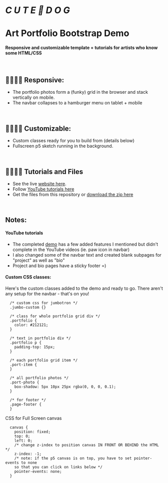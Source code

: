 # *C U T E 🐾 D O G*
# Art Portfolio Bootstrap Demo

#### Responsive and customizable template + tutorials for artists who know some HTML/CSS

<br>

## 🦴🦴🦴🦴 Responsive:
* The portfolio photos form a (funky) grid in the browser and stack vertically on mobile.
* The navbar collapses to a hamburger menu on tablet + mobile

<br>

## 🦴🦴🦴🦴 Customizable:
* Custom classes ready for you to build from (details below)
* Fullscreen p5 sketch running in the background.

<br>

## 🦴🦴🦴🦴 Tutorials and Files

* See the live [website here](https://larkvcr.com/cute-dog/).
* Follow [YouTube tutorials here](https://www.youtube.com/playlist?list=PLT6L9mOkCXcPAcVwh9esKt3-hZ3baeEH6)
* Get the files from this repository or [download the zip here](bootstrap-demo.zip)

<br>

## Notes:

#### YouTube tutorials
* The completed [demo](https://larkvcr.com/cute-dog/) has a few added features I mentioned but didn't complete in the YouTube videos (ie. paw icon in navbar)
* I also changed some of the navbar text and created blank subpages for "project" as well as "bio"
* Project and bio pages have a sticky footer =)

#### Custom CSS classes:

Here's the custom classes added to the demo and ready to go. There aren't any setup for the navbar - that's on you!

      /* custom css for jumbotron */
      .jumbo-custom {}

      /* class for whole portfolio grid div */
      .portfolio {
        color: #212121;
      }

      /* text in portfolio div */
      .portfolio p {
        padding-top: 15px;
      }

      /* each portfolio grid item */
      .port-item {
      }

      /* all portfolio photos */
      .port-photo {
        box-shadow: 5px 10px 25px rgba(0, 0, 0, 0.1);
      }

      /* for footer */
      .page-footer {
      }


CSS for Full Screen canvas


      canvas {
        position: fixed;
        top: 0;
        left: 0;
        /* change z-index to position canvas IN FRONT OR BEHIND the HTML */
        z-index: -1;
        /* note: if the p5 canvas is on top, you have to set pointer-events to none
        so that you can click on links below */
        pointer-events: none;
      }
